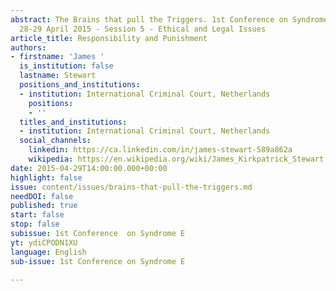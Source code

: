 ```yaml
---
abstract: The Brains that pull the Triggers. 1st Conference on Syndrome E, Paris IAS,
  28-29 April 2015 - Session 5 - Ethical and Legal Issues
article_title: Responsibility and Punishment
authors:
- firstname: 'James '
  is_institution: false
  lastname: Stewart
  positions_and_institutions:
  - institution: International Criminal Court, Netherlands
    positions:
    - ''
  titles_and_institutions:
  - institution: International Criminal Court, Netherlands
  social_channels:
    linkedin: https://ca.linkedin.com/in/james-stewart-589a862a
    wikipedia: https://en.wikipedia.org/wiki/James_Kirkpatrick_Stewart
date: 2015-04-29T14:00:00.000+00:00
highlight: false
issue: content/issues/brains-that-pull-the-triggers.md
needDOI: false
published: true
start: false
stop: false
subissue: 1st Conference  on Syndrome E
yt: ydiCPODN1XU
language: English
sub-issue: 1st Conference on Syndrome E

---
```

<Youtube yt="ydiCPODN1XU" caption="Responsibility and Punishment" start="false" stop="false"></Youtube>